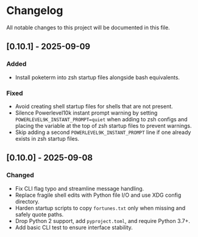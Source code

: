 # Changelog

All notable changes to this project will be documented in this file.

## [0.10.1] - 2025-09-09
### Added
- Install poketerm into zsh startup files alongside bash equivalents.
### Fixed
- Avoid creating shell startup files for shells that are not present.
- Silence Powerlevel10k instant prompt warning by setting
  `POWERLEVEL9K_INSTANT_PROMPT=quiet` when adding to zsh configs and
  placing the variable at the top of zsh startup files to prevent
  warnings.
- Skip adding a second `POWERLEVEL9K_INSTANT_PROMPT` line if one already
  exists in zsh startup files.

## [0.10.0] - 2025-09-08
### Changed
- Fix CLI flag typo and streamline message handling.
- Replace fragile shell edits with Python file I/O and use XDG config directory.
- Harden startup scripts to copy `fortunes.txt` only when missing and safely quote paths.
- Drop Python 2 support, add `pyproject.toml`, and require Python 3.7+.
- Add basic CLI test to ensure interface stability.

